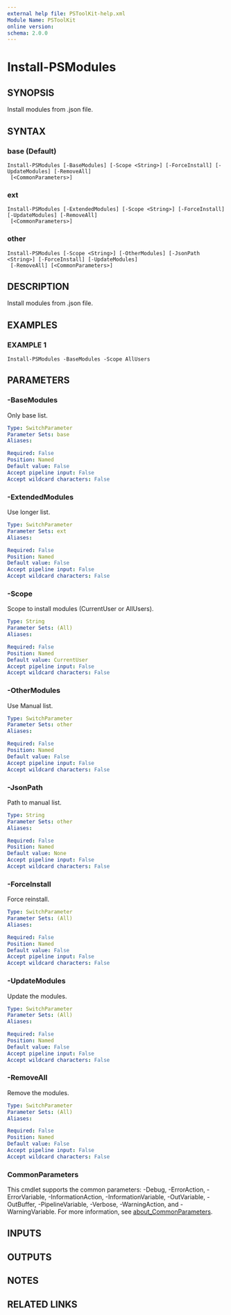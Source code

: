 ```yaml
---
external help file: PSToolKit-help.xml
Module Name: PSToolKit
online version:
schema: 2.0.0
---
```


# Install-PSModules

## SYNOPSIS
Install modules from .json file.

## SYNTAX

### base (Default)
```
Install-PSModules [-BaseModules] [-Scope <String>] [-ForceInstall] [-UpdateModules] [-RemoveAll]
 [<CommonParameters>]
```

### ext
```
Install-PSModules [-ExtendedModules] [-Scope <String>] [-ForceInstall] [-UpdateModules] [-RemoveAll]
 [<CommonParameters>]
```

### other
```
Install-PSModules [-Scope <String>] [-OtherModules] [-JsonPath <String>] [-ForceInstall] [-UpdateModules]
 [-RemoveAll] [<CommonParameters>]
```

## DESCRIPTION
Install modules from .json file.

## EXAMPLES

### EXAMPLE 1
```
Install-PSModules -BaseModules -Scope AllUsers
```

## PARAMETERS

### -BaseModules
Only base list.

```yaml
Type: SwitchParameter
Parameter Sets: base
Aliases:

Required: False
Position: Named
Default value: False
Accept pipeline input: False
Accept wildcard characters: False
```

### -ExtendedModules
Use longer list.

```yaml
Type: SwitchParameter
Parameter Sets: ext
Aliases:

Required: False
Position: Named
Default value: False
Accept pipeline input: False
Accept wildcard characters: False
```

### -Scope
Scope to install modules (CurrentUser or AllUsers).

```yaml
Type: String
Parameter Sets: (All)
Aliases:

Required: False
Position: Named
Default value: CurrentUser
Accept pipeline input: False
Accept wildcard characters: False
```

### -OtherModules
Use Manual list.

```yaml
Type: SwitchParameter
Parameter Sets: other
Aliases:

Required: False
Position: Named
Default value: False
Accept pipeline input: False
Accept wildcard characters: False
```

### -JsonPath
Path to manual list.

```yaml
Type: String
Parameter Sets: other
Aliases:

Required: False
Position: Named
Default value: None
Accept pipeline input: False
Accept wildcard characters: False
```

### -ForceInstall
Force reinstall.

```yaml
Type: SwitchParameter
Parameter Sets: (All)
Aliases:

Required: False
Position: Named
Default value: False
Accept pipeline input: False
Accept wildcard characters: False
```

### -UpdateModules
Update the modules.

```yaml
Type: SwitchParameter
Parameter Sets: (All)
Aliases:

Required: False
Position: Named
Default value: False
Accept pipeline input: False
Accept wildcard characters: False
```

### -RemoveAll
Remove the modules.

```yaml
Type: SwitchParameter
Parameter Sets: (All)
Aliases:

Required: False
Position: Named
Default value: False
Accept pipeline input: False
Accept wildcard characters: False
```

### CommonParameters
This cmdlet supports the common parameters: -Debug, -ErrorAction, -ErrorVariable, -InformationAction, -InformationVariable, -OutVariable, -OutBuffer, -PipelineVariable, -Verbose, -WarningAction, and -WarningVariable. For more information, see [about_CommonParameters](http://go.microsoft.com/fwlink/?LinkID=113216).

## INPUTS

## OUTPUTS

## NOTES

## RELATED LINKS
